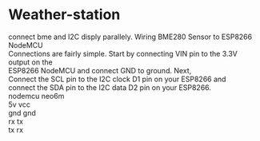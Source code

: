 # Weather-station
connect bme and I2C disply parallely.
Wiring BME280 Sensor to ESP8266 NodeMCU<br/>
Connections are fairly simple. Start by connecting VIN pin to the 3.3V output on the <br/>
ESP8266 NodeMCU and connect GND to ground. Next, <br/>
Connect the SCL pin to the I2C clock D1 pin on your ESP8266 and <br/>
connect the SDA pin to the I2C data D2 pin on your ESP8266.<br/>
nodemcu    neo6m<br/>
5v          vcc<br/>
gnd          gnd<br/>
rx           tx<br/>
tx           rx<br/>
